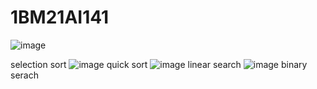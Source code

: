 # 1BM21AI141
![image](https://github.com/Sankalp1BM21AI141/1BM21AI141/assets/139086310/3ff7b669-45c5-4a2f-b5e1-ea6920190e35)

selection sort
![image](https://github.com/Sankalp1BM21AI141/1BM21AI141/assets/139086310/2ef61e0a-e19b-407a-aaf1-8ec149b189e3)
quick sort
![image](https://github.com/Sankalp1BM21AI141/1BM21AI141/assets/139086310/7443d352-57f5-47d1-856a-99168d5e1320)
linear search
![image](https://github.com/Sankalp1BM21AI141/1BM21AI141/assets/139086310/6050a9ab-cd2f-4fe5-b5b4-d2281e37f2c1)
binary serach



